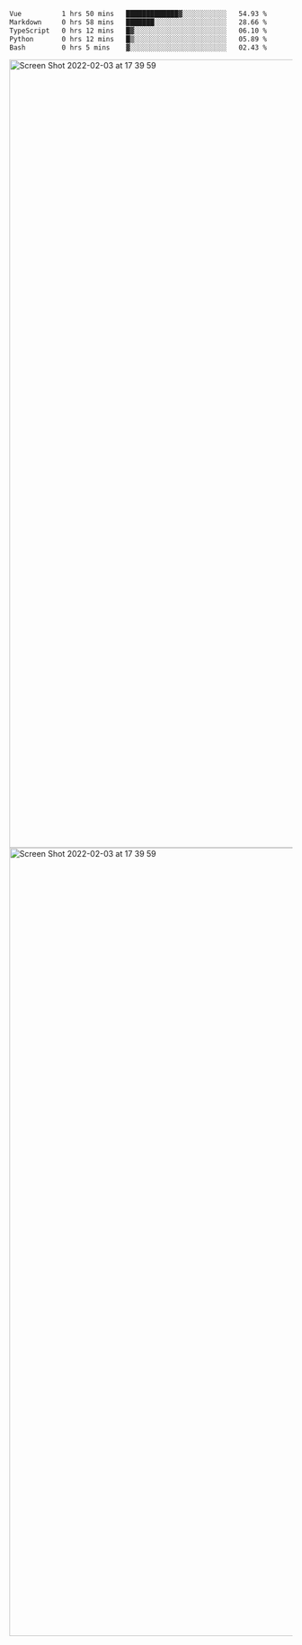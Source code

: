 <!--START_SECTION:waka-->

```txt
Vue          1 hrs 50 mins   █████████████▓░░░░░░░░░░░   54.93 %
Markdown     0 hrs 58 mins   ███████░░░░░░░░░░░░░░░░░░   28.66 %
TypeScript   0 hrs 12 mins   █▓░░░░░░░░░░░░░░░░░░░░░░░   06.10 %
Python       0 hrs 12 mins   █▒░░░░░░░░░░░░░░░░░░░░░░░   05.89 %
Bash         0 hrs 5 mins    ▓░░░░░░░░░░░░░░░░░░░░░░░░   02.43 %
```

<!--END_SECTION:waka-->

<img width="1400" alt="Screen Shot 2022-02-03 at 17 39 59" src="https://user-images.githubusercontent.com/45716542/152387304-f2b60485-53a6-4f4b-a818-5cefb1b0c0ae.png">
<img width="1400" alt="Screen Shot 2022-02-03 at 17 39 59" src="https://user-images.githubusercontent.com/45716542/152387273-ea5cdf21-2a45-44da-8bef-00c1763b1d42.png">

